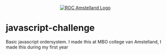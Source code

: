 <p align="center"><a href="https://www.rocva.nl/MBO-onderwijs/MBO-Colleges/MBO-College-Amstelland" target="_blank">    <img src="https://courses.devroc.nl/img/roc-amstelland-logo.png" alt="ROC Amstelland Logo"></a></p>

# javascript-challenge
Basic javascript ordersystem. I made this at MBO college van Amstelland, I made this during my first year
